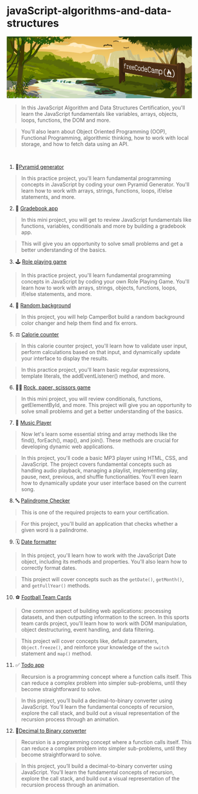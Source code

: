 # javaScript-algorithms-and-data-structures
![freecodecamp img](imagens/image.png)

> In this JavaScript Algorithm and Data Structures Certification, you'll learn the JavaScript fundamentals like variables, arrays, objects, loops, functions, the DOM and more.

> You'll also learn about Object Oriented Programming (OOP), Functional Programming, algorithmic thinking, how to work with local storage, and how to fetch data using an API.

<br>

1. 🔺[Pyramid generator](01-pyramid-generator)
> In this practice project, you'll learn fundamental programming concepts in JavaScript by coding your own Pyramid Generator. You'll learn how to work with arrays, strings, functions, loops, if/else statements, and more.
2. 🎒 [Gradebook app](02-gradebook-app)
> In this mini project, you will get to review JavaScript fundamentals like functions, variables, conditionals and more by building a gradebook app.
  
> This will give you an opportunity to solve small problems and get a better understanding of the basics.
3. 🕹️ [Role playing game](03-role-playing-game)
> In this practice project, you'll learn fundamental programming concepts in JavaScript by coding your own Role Playing Game. You'll learn how to work with arrays, strings, objects, functions, loops, if/else statements, and more.
4. 🔵 [Random background](04-random-background)
> In this project, you will help CamperBot build a random background color changer and help them find and fix errors.
5. ⚖️ [Calorie counter](05-calorie-counter)
> In this calorie counter project, you'll learn how to validate user input, perform calculations based on that input, and dynamically update your interface to display the results. 

>In this practice project, you'll learn basic regular expressions, template literals, the addEventListener() method, and more.
6. 👋🏻 [Rock, paper, scissors game](06-rock-paper-scissors/)
>In this mini project, you will review conditionals, functions, getElementById, and more. This project will give you an opportunity to solve small problems and get a better understanding of the basics.
7. 🎵 [Music Player](07-music-player)
>Now let's learn some essential string and array methods like the find(), forEach(), map(), and join(). These methods are crucial for developing dynamic web applications.

>In this project, you'll code a basic MP3 player using HTML, CSS, and JavaScript. The project covers fundamental concepts such as handling audio playback, managing a playlist, implementing play, pause, next, previous, and shuffle functionalities. You'll even learn how to dynamically update your user interface based on the current song.
8. 🔤 [Palindrome Checker](09-palindrome-checker)
>This is one of the required projects to earn your certification.  

>For this project, you'll build an application that checks whether a given word is a palindrome.

9. 🗓️ [Date formatter](08-date-formatter)
>In this project, you'll learn how to work with the JavaScript Date object, including its methods and properties. You'll also learn how to correctly format dates.  


>This project will cover concepts such as the `getDate()`, `getMonth()`, and `getFullYear()` methods.

10. ⚽ [Football Team Cards](10-football-team-cards)
> One common aspect of building web applications: processing datasets, and then outputting information to the screen. In this sports team cards project, you'll learn how to work with DOM manipulation, object destructuring, event handling, and data filtering.

> This project will cover concepts like, default parameters, `Object.freeze()`, and reinforce your knowledge of the `switch` statement and `map()` method.
11. ✅ [Todo app](11-todo-app/)
> Recursion is a programming concept where a function calls itself. This can reduce a complex problem into simpler sub-problems, until they become straightforward to solve.

> In this project, you’ll build a decimal-to-binary converter using JavaScript. You’ll learn the fundamental concepts of recursion, explore the call stack, and build out a visual representation of the recursion process through an animation.  

12. 🔁[Decimal to Binary converter](12-decimal-to-binary-converter/)

> Recursion is a programming concept where a function calls itself. This can reduce a complex problem into simpler sub-problems, until they become straightforward to solve.  

>In this project, you’ll build a decimal-to-binary converter using JavaScript. You’ll learn the fundamental concepts of recursion, explore the call stack, and build out a visual representation of the recursion process through an animation.